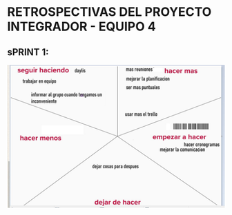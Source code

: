 # RETROSPECTIVAS DEL PROYECTO INTEGRADOR - EQUIPO 4

## sPRINT 1:

![retro 1](./imagenRetro/retros.jpg)


